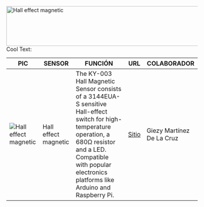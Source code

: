 <a href="https://cooltext.com"><img src="https://images.cooltext.com/5470136.gif" width="687" height="105" alt="Hall effect magnetic" /></a>
<a href="http://cooltext.com" target="_top"><img src="https://cooltext.com/images/ct_pixel.gif" width="80" height="15" alt="Cool Text: Logo and Graphics Generator" border="0" /></a>

PIC | SENSOR | FUNCIÓN | URL | COLABORADOR
------------ | -------------| -------------| -------------| -------------
![Hall effect magnetic](https://arduinomodules.info/wp-content/uploads/KY-003_Fritzing_custom_part_image-130x240.png) | Hall effect magnetic | The KY-003 Hall Magnetic Sensor consists of a 3144EUA-S sensitive Hall-effect switch for high-temperature operation, a 680Ω resistor and a LED. Compatible with popular electronics platforms like Arduino and Raspberry Pi. | [Sitio](https://arduinomodules.info/ky-003-hall-magnetic-sensor-module/) | Giezy Martínez De La Cruz
